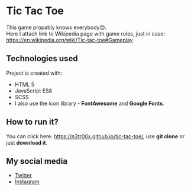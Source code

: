 # Tic Tac Toe
This game propably knows everybody😊. <br>
Here I attach link to Wikipedia page with game rules, just in case: https://en.wikipedia.org/wiki/Tic-tac-toe#Gameplay

## Technologies used
Project is created with:
- HTML 5
- JavaScript ES8
- SCSS
- I also use the icon library - **FontAwesome** and **Google Fonts**.

## How to run it?
You can click here: https://n3tr00x.github.io/tic-tac-toe/, use **git clone** or just **download it**.

## My social media
- [Twitter](https://twitter.com/n3tr00x)
- [Instagram](https://www.instagram.com/mowmihbrt/)

